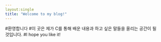 ```yaml
---
layout:single
title: "Welcome to my blog!"
---
```


#환영합니다
#이 곳은 제가 C를 통해 배운 내용과 하고 싶은 말들을 올리는 공간이 될 것입니다. 
#I hope you like it!
